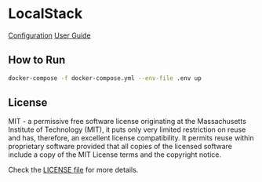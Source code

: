 # LocalStack

[Configuration](https://docs.localstack.cloud/references/configuration/)
[User Guide](https://docs.localstack.cloud/user-guide/aws/feature-coverage/)

## How to Run

```bash
docker-compose -f docker-compose.yml --env-file .env up
```

## License

MIT - a permissive free software license originating at the Massachusetts Institute of Technology (MIT), it puts only very limited restriction on reuse and has, therefore, an excellent license compatibility. It permits reuse within proprietary software provided that all copies of the licensed software include a copy of the MIT License terms and the copyright notice.

Check the [LICENSE file](https://github.com/jasonlws/docker-library/blob/master/LICENSE) for more details.